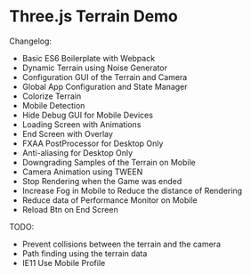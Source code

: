 # Three.js Terrain Demo

Changelog:
- Basic ES6 Boilerplate with Webpack
- Dynamic Terrain using Noise Generator
- Configuration GUI of the Terrain and Camera
- Global App Configuration and State Manager 
- Colorize Terrain 
- Mobile Detection
- Hide Debug GUI for Mobile Devices
- Loading Screen with Animations
- End Screen with Overlay
- FXAA PostProcessor for Desktop Only
- Anti-aliasing for Desktop Only
- Downgrading Samples of the Terrain on Mobile
- Camera Animation using TWEEN
- Stop Rendering when the Game was ended
- Increase Fog in Mobile to Reduce the distance of Rendering
- Reduce data of Performance Monitor on Mobile
- Reload Btn on End Screen

TODO:
- Prevent collisions between the terrain and the camera
- Path finding using the terrain data
- IE11 Use Mobile Profile